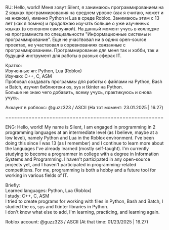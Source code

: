 RU:
Hello, world! Меня зовут Silent, я занимаюсь программированием на 2 языках программирования на среднем уровне (как я считаю, может и на низком), именно Python и Lua в среде Roblox. Занимаюсь этим с 13 лет (как я помню) и продолжаю изучать больше о уже изученных языках (в основном самоучкой).
На данный момент учусь в колледже на программиста по специальности "Информационные системы и программирование". Еще не участвовал ни в одних open-source проектах, не участвовал в соревнованиях связанные с программированием. Программирование для меня так и хобби, так
и будущий инструмент для работы в разных сферах IT.

Кратко:<br />
Изученные яп: Python, Lua (Roblox)<br />
Изучаю: C++, C, ASM<br />
Пробовал создавать программы для работы с файлами на Python, Bash и Batch, изучил библиотеки os, sys и tkinter на Python.<br />
Больше не знаю чего добавить, всему учусь, практикуюсь и снова учусь.<br />

Аккаунт в роблокс: @guzz323 / ASCII (На тот момент: 23.01.2025 | 16.27)

======================================================

ENG:
Hello, world! My name is Silent, I am engaged in programming in 2 programming languages at an intermediate level (as I believe, maybe at a low level), namely Python and Lua in the Roblox environment. I've been doing this since I was 13 (as I remember) and I continue to learn more about the languages I've already learned (mostly self-taught). I'm currently studying to become a programmer in college with a degree in Information Systems and Programming. I haven't participated in any open-source projects yet, and I haven't participated in programming-related competitions. For me, programming is both a hobby and a future tool for working in various fields of IT.

Briefly:<br />
Learned languages: Python, Lua (Roblox)<br />
I study: C++, C, ASM<br />
I tried to create programs for working with files in Python, Bash and Batch, I studied the os, sys and tkinter libraries in Python.<br />
I don't know what else to add, I'm learning, practicing, and learning again.<br />

Roblox account: @guzz323 / ASCII (At that time: 01/23/2025 | 16.27)
